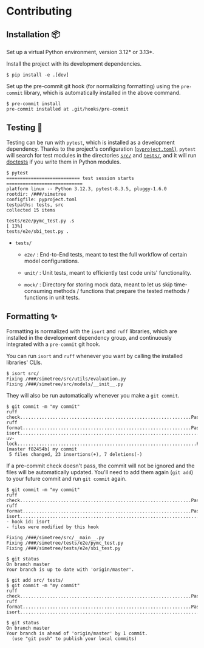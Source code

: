 # Contributing

## Installation 📦️

Set up a virtual Python environment, version 3.12* or 3.13*.

Install the project with its development dependencies.

```console
$ pip install -e .[dev]
```

Set up the pre-commit git hook (for normalizing formatting) using the `pre-commit` library, which is automatically installed in the above command.

```console
$ pre-commit install
pre-commit installed at .git/hooks/pre-commit
```

## Testing 🧪

Testing can be run with `pytest`, which is installed as a development dependency. Thanks to the project's configuration ([`pyproject.toml`](./pyproject.toml)), `pytest` will search for test modules in the directories [`src/`](./src/) and [`tests/`](./tests/), and it will run [doctests](https://docs.python.org/3/library/doctest.html) if you write them in Python modules.

```console
$ pytest
=========================== test session starts ============================
platform linux -- Python 3.12.3, pytest-8.3.5, pluggy-1.6.0
rootdir: /###/simetree
configfile: pyproject.toml
testpaths: tests, src
collected 15 items

tests/e2e/pymc_test.py .s                                                                                                        [ 13%]
tests/e2e/sbi_test.py .

```

- `tests/`

    - `e2e/` : End-to-End tests, meant to test the full workflow of certain model configurations.

    - `unit/` : Unit tests, meant to efficiently test code units' functionality.

    - `mock/` : Directory for storing mock data, meant to let us skip time-consuming methods / functions that prepare the tested methods / functions in unit tests.


## Formatting ✨

Formatting is normalized with the `isort` and `ruff` libraries, which are installed in the development dependency group, and continuously integrated with a `pre-commit` git hook.

You can run `isort` and `ruff` whenever you want by calling the installed libraries' CLIs.

```console
$ isort src/
Fixing /###/simetree/src/utils/evaluation.py
Fixing /###/simetree/src/models/__init__.py
```

They will also be run automatically whenever you make a `git commit`.

```console
$ git commit -m "my commit"
ruff check...............................................................Passed
ruff format..............................................................Passed
isort....................................................................Passed
uv-lock..................................................................Passed
[master f82454b] my commit
 5 files changed, 23 insertions(+), 7 deletions(-)
```

If a pre-commit check doesn't pass, the commit will not be ignored and the files will be automatically updated. You'll need to add them again (`git add`) to your future commit and run `git commit` again.

```console
$ git commit -m "my commit"
ruff check...............................................................Passed
ruff format..............................................................Passed
isort....................................................................Failed
- hook id: isort
- files were modified by this hook

Fixing /###/simetree/src/__main__.py
Fixing /###/simetree/tests/e2e/pymc_test.py
Fixing /###/simetree/tests/e2e/sbi_test.py

$ git status
On branch master
Your branch is up to date with 'origin/master'.

$ git add src/ tests/
$ git commit -m "my commit"
ruff check...............................................................Passed
ruff format..............................................................Passed
isort....................................................................Passed

$ git status
On branch master
Your branch is ahead of 'origin/master' by 1 commit.
  (use "git push" to publish your local commits)
```
